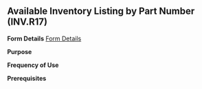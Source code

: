 ## Available Inventory Listing by Part Number (INV.R17)
<PageHeader />

**Form Details**
[Form Details](../INV-R17-1/README.md)

**Purpose**

**Frequency of Use**

**Prerequisites**

<badge text= "Version 8.10.57 " vertical="middle" />

<PageFooter />
